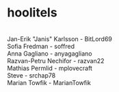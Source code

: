 # hoolitels
<br/>
Jan-Erik "Janis" Karlsson - BitLord69
<br/>
Sofia Fredman - soffred
<br/>
Anna Gagliano - anyagagliano
<br/>
Razvan-Petru Nechifor - razvan22
<br/>
Mathias Permlid - mplovecraft
<br/>
Steve - srchap78
<br/>
Marian Towfik - MarianTowfik

